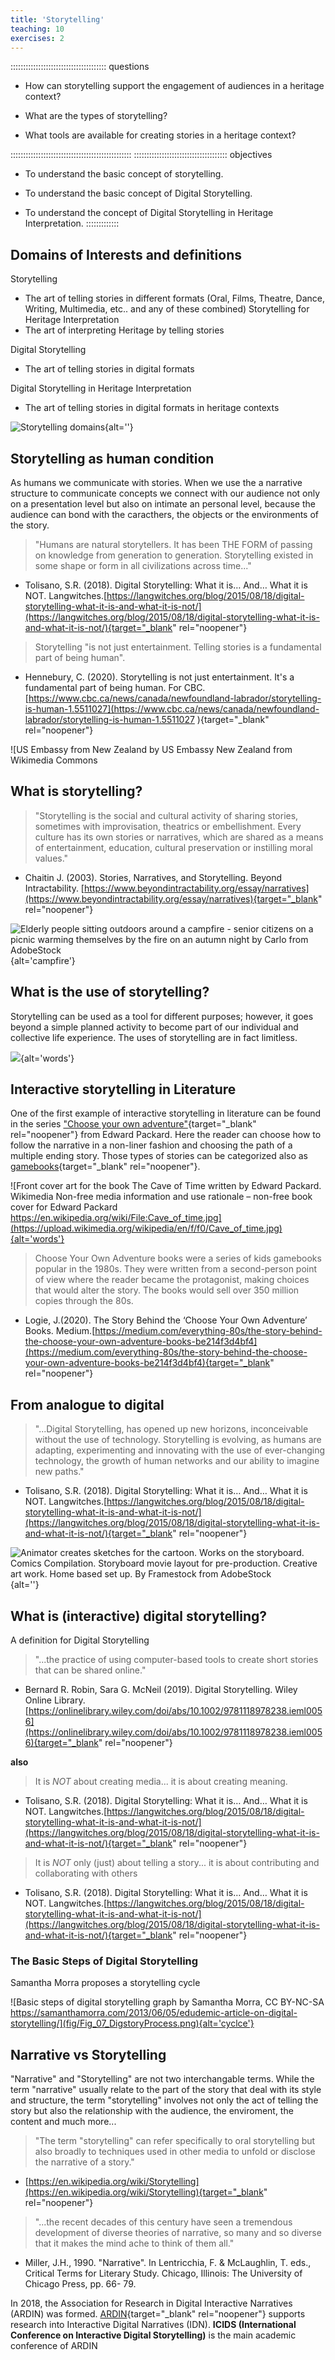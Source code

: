 ```yaml
---
title: 'Storytelling'
teaching: 10
exercises: 2
---
```

:::::::::::::::::::::::::::::::::::::: questions 

- How can storytelling support the engagement of audiences in a heritage context?

- What are the types of storytelling?

- What tools are available for creating stories in a heritage context?

::::::::::::::::::::::::::::::::::::::::::::::::
::::::::::::::::::::::::::::::::::::: objectives
- To understand the basic concept of storytelling.

- To understand the basic concept of Digital Storytelling.

- To understand the concept of Digital Storytelling in Heritage Interpretation.
:::::::::::::


## Domains of Interests and definitions 
Storytelling  
- The art of telling stories in different formats (Oral, Films, Theatre, Dance, Writing, Multimedia, etc.. and any of these combined) 
Storytelling for Heritage Interpretation  
- The art of interpreting Heritage by telling stories

Digital Storytelling 
- The art of telling stories in digital formats 

Digital Storytelling in Heritage Interpretation 
- The art of telling stories in digital formats in heritage contexts

![Storytelling domains](fig/Fig_01_self_produced_graph.png){alt=''}

## Storytelling as human condition
As humans we communicate with stories. When we use the a narrative structure to communicate concepts we connect with our audience not only on a presentation level but also on intimate an personal level, because the audience can bond with the caracthers, the objects or the environments of the story.

> "Humans are natural storytellers. It has been THE FORM of passing on knowledge from generation to generation. Storytelling existed in some shape or form in all civilizations across time..."
>
- Tolisano, S.R. (2018). Digital Storytelling: What it is… And… What it is NOT. Langwitches.[https://langwitches.org/blog/2015/08/18/digital-storytelling-what-it-is-and-what-it-is-not/](https://langwitches.org/blog/2015/08/18/digital-storytelling-what-it-is-and-what-it-is-not/){target="_blank" rel="noopener"}


> Storytelling "is not just entertainment. Telling stories is a fundamental part of being human".
>
- Hennebury, C. (2020). Storytelling is not just entertainment. It's a fundamental part of being human. For CBC.[https://www.cbc.ca/news/canada/newfoundland-labrador/storytelling-is-human-1.5511027](https://www.cbc.ca/news/canada/newfoundland-labrador/storytelling-is-human-1.5511027 ){target="_blank" rel="noopener"}


![US Embassy from New Zealand by US Embassy New Zealand from Wikimedia Commons 

## What is storytelling?

> "Storytelling is the social and cultural activity of sharing stories, sometimes with improvisation, theatrics or embellishment.
Every culture has its own stories or narratives, which are shared as a means of entertainment, education, cultural preservation or instilling moral values."
>
- Chaitin J. (2003). Stories, Narratives, and Storytelling. Beyond Intractability. [https://www.beyondintractability.org/essay/narratives](https://www.beyondintractability.org/essay/narratives){target="_blank" rel="noopener"} 

![Elderly people sitting outdoors around a campfire - senior citizens on a picnic warming themselves by the fire on an autumn night by Carlo from AdobeStock](fig/Fig_04_AdobeStock_461032749.jpeg){alt='campfire'}

## What is the use of storytelling?

Storytelling can be used as a tool for different purposes; however, it goes beyond a simple planned activity to become part of our individual and collective life experience. The uses of storytelling are in fact limitless. 

![](fig/Fig_05_wordcloud.PNG){alt='words'}


## Interactive storytelling in Literature
One of the first example of interactive storytelling in literature can be found in the series ["Choose your own adventure"](https://www.cyoa.com/){target="_blank" rel="noopener"} from Edward Packard. Here the reader can choose how to follow the narrative in a non-liner fashion and choosing the path of a multiple ending story. Those types of stories can be categorized also as [gamebooks](https://en.wikipedia.org/wiki/Gamebook){target="_blank" rel="noopener"}.


![Front cover art for the book The Cave of Time written by Edward Packard. Wikimedia Non-free media information and use rationale – non-free book cover for Edward Packard https://en.wikipedia.org/wiki/File:Cave_of_time.jpg](https://upload.wikimedia.org/wikipedia/en/f/f0/Cave_of_time.jpg){alt='words'}

> Choose Your Own Adventure books were a series of kids gamebooks popular in the 1980s. They were written from a second-person point of view where the reader became the protagonist, making choices that would alter the story. The books would sell over 350 million copies through the 80s.
>
- Logie, J.(2020). The Story Behind the ‘Choose Your Own Adventure’ Books. Medium.[https://medium.com/everything-80s/the-story-behind-the-choose-your-own-adventure-books-be214f3d4bf4](https://medium.com/everything-80s/the-story-behind-the-choose-your-own-adventure-books-be214f3d4bf4){target="_blank" rel="noopener"} 


## From analogue to digital

> "...Digital Storytelling, has opened up new horizons, inconceivable without the use of technology. Storytelling is evolving, as humans are adapting, experimenting and innovating with the use of ever-changing technology, the growth of human networks and our ability to imagine new paths."
>
- Tolisano, S.R. (2018). Digital Storytelling: What it is… And… What it is NOT. Langwitches.[https://langwitches.org/blog/2015/08/18/digital-storytelling-what-it-is-and-what-it-is-not/](https://langwitches.org/blog/2015/08/18/digital-storytelling-what-it-is-and-what-it-is-not/){target="_blank" rel="noopener"}

 
![Animator creates sketches for the cartoon. Works on the storyboard. Comics Compilation. Storyboard movie layout for pre-production. Creative art work. Home based set up. By Framestock from AdobeStock](fig/FIg_06_AdobeStock_535693047.jpeg){alt=''}

## What is (interactive) digital storytelling?

A definition for Digital Storytelling

> "...the practice of using computer-based tools to create short stories that can be shared online."
>
- Bernard R. Robin, Sara G. McNeil (2019). Digital Storytelling. Wiley Online Library. [https://onlinelibrary.wiley.com/doi/abs/10.1002/9781118978238.ieml0056](https://onlinelibrary.wiley.com/doi/abs/10.1002/9781118978238.ieml0056){target="_blank" rel="noopener"}

**also**

> It is *NOT* about creating media... it is about creating meaning.
>
- Tolisano, S.R. (2018). Digital Storytelling: What it is… And… What it is NOT. Langwitches.[https://langwitches.org/blog/2015/08/18/digital-storytelling-what-it-is-and-what-it-is-not/](https://langwitches.org/blog/2015/08/18/digital-storytelling-what-it-is-and-what-it-is-not/){target="_blank" rel="noopener"}


> It is *NOT* only (just) about telling a story... it is about contributing and collaborating with others
>
- Tolisano, S.R. (2018). Digital Storytelling: What it is… And… What it is NOT. Langwitches.[https://langwitches.org/blog/2015/08/18/digital-storytelling-what-it-is-and-what-it-is-not/](https://langwitches.org/blog/2015/08/18/digital-storytelling-what-it-is-and-what-it-is-not/){target="_blank" rel="noopener"}

### The Basic Steps of Digital Storytelling 

Samantha Morra proposes a storytelling cycle

![Basic steps of digital storytelling graph by Samantha Morra, CC BY-NC-SA https://samanthamorra.com/2013/06/05/edudemic-article-on-digital-storytelling/](fig/Fig_07_DigstoryProcess.png){alt='cyclce'}


## Narrative vs Storytelling
"Narrative" and "Storytelling" are not two interchangable terms. While the term "narrative" usually relate to the part of the story that deal with its style and structure, the term "storytelling" involves not only the act of telling the story but also the relationship with the audience, the enviroment, the content and much more...

> "The term "storytelling" can refer specifically to oral storytelling but also broadly to techniques used in other media to unfold or disclose the narrative of a story."
>
- [https://en.wikipedia.org/wiki/Storytelling](https://en.wikipedia.org/wiki/Storytelling){target="_blank" rel="noopener"}

> "...the recent decades of this century have seen a tremendous development of diverse theories of narrative, so many and so diverse that it makes the mind ache to think of them all."
>
- Miller, J.H., 1990. "Narrative". In Lentricchia, F. & McLaughlin, T. eds., Critical Terms for Literary Study. Chicago, Illinois: The University of Chicago Press, pp. 66- 79.

In 2018, the Association for Research in Digital Interactive Narratives (ARDIN) was formed. [ARDIN](https://ardin.online/){target="_blank" rel="noopener"} supports research into Interactive Digital Narratives (IDN). **ICIDS (International Conference on Interactive Digital Storytelling)** is the main academic conference of ARDIN

